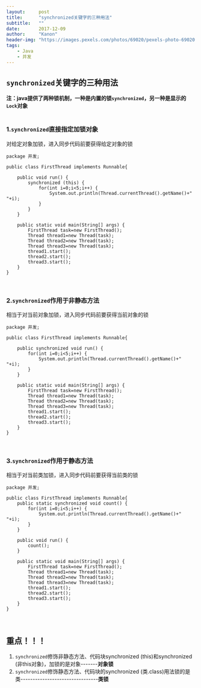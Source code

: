 ```yaml
---
layout:     post
title:      "synchronized关键字的三种用法"
subtitle:   ""
date:       2017-12-09
author:     "Kanon"
header-img: "https://images.pexels.com/photos/69020/pexels-photo-69020.jpeg?w=1260&h=750&auto=compress&cs=tinysrgb"
tags:
    - Java
    - 并发
---
```


## `synchronized`关键字的三种用法
**注：java提供了两种锁机制，一种是内置的锁`synchronized`，另一种是显示的`Lock`对象**  <br><br>

### 1.`synchronized`直接指定加锁对象
对给定对象加锁，进入同步代码前要获得给定对象的锁
```
package 并发;

public class FirstThread implements Runnable{
	
	public void run() {
		synchronized (this) {
			for(int i=0;i<5;i++) {
				System.out.println(Thread.currentThread().getName()+" "+i);
			}
		}
	}
	
	public static void main(String[] args) {
		FirstThread task=new FirstThread();
		Thread thread1=new Thread(task);
		Thread thread2=new Thread(task);
		Thread thread3=new Thread(task);
		thread1.start();
		thread2.start();
		thread3.start();
	}
}
```
<br>

### 2.`synchronized`作用于非静态方法
相当于对当前对象加锁，进入同步代码前要获得当前对象的锁
```
package 并发;

public class FirstThread implements Runnable{
	
	public synchronized void run() {
		for(int i=0;i<5;i++) {
			System.out.println(Thread.currentThread().getName()+" "+i);
		}
	}
	
	public static void main(String[] args) {
		FirstThread task=new FirstThread();
		Thread thread1=new Thread(task);
		Thread thread2=new Thread(task);
		Thread thread3=new Thread(task);
		thread1.start();
		thread2.start();
		thread3.start();
	}
}
```
<br>

### 3.`synchronized`作用于静态方法
相当于对当前类加锁，进入同步代码前要获得当前类的锁
```
package 并发;

public class FirstThread implements Runnable{
	public static synchronized void count() {
		for(int i=0;i<5;i++) {
			System.out.println(Thread.currentThread().getName()+" "+i);
		}
	}
	
	public void run() {
		count();
	}
	
	public static void main(String[] args) {
		FirstThread task=new FirstThread();
		Thread thread1=new Thread(task);
		Thread thread2=new Thread(task);
		Thread thread3=new Thread(task);
		thread1.start();
		thread2.start();
		thread3.start();
	}
}
```
<br>

## 重点！！！
1. `synchronized`修饰非静态方法、代码块synchronized (this)和synchronized (非this对象)，加锁的是对象-------**对象锁**
2. `synchronized`修饰静态方法、代码块的synchronized (类.class)用法锁的是类--------------------------------**类锁**

<br><br><br><br>
